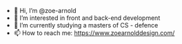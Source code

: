 - 👋 Hi, I’m @zoe-arnold
- 👀 I’m interested in front and back-end development
- 🌱 I’m currently studying a masters of CS - defence 
- 📫 How to reach me: https://www.zoearnolddesign.com/
